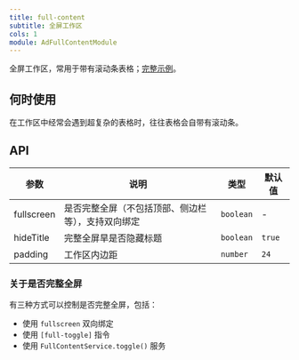 ```yaml
---
title: full-content
subtitle: 全屏工作区
cols: 1
module: AdFullContentModule
---
```


全屏工作区，常用于带有滚动条表格；[完整示例](https://cipchk.github.io/ng-alain/tables/fs-table)。

## 何时使用

在工作区中经常会遇到超复杂的表格时，往往表格会自带有滚动条。

## API

参数 | 说明 | 类型 | 默认值
----|------|-----|------
fullscreen | 是否完整全屏（不包括顶部、侧边栏等），支持双向绑定 | `boolean` | -
hideTitle | 完整全屏旱是否隐藏标题 | `boolean` | `true`
padding | 工作区内边距 | `number` | `24`

### 关于是否完整全屏

有三种方式可以控制是否完整全屏，包括：

- 使用 `fullscreen` 双向绑定
- 使用 `[full-toggle]` 指令
- 使用 `FullContentService.toggle()` 服务
